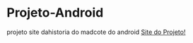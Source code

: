 # Projeto-Android
projeto site dahistoria do madcote do android
<a href="https://formigheri.github.io/Projeto-Android/">Site do Projeto!</a>
